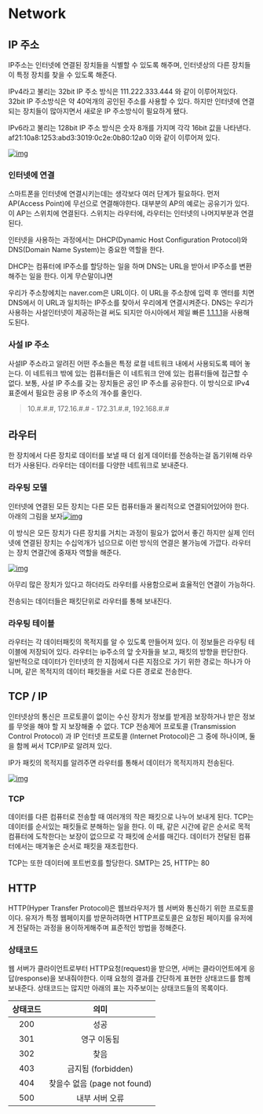 # Network



## IP 주소

IP주소는 인터넷에 연결된 장치들을 식별할 수 있도록 해주며, 인터넷상의 다른 장치들이 특정 장치를 찾을 수 있도록 해준다. 

IPv4라고 불리는 32bit IP 주소 방식은 111.222.333.444 와 같이 이루어져있다. 32bit IP 주소방식은 약 40억개의 공인된 주소를 사용할 수 있다. 하지만 인터넷에 연결되는 장치들이 많아지면서 새로운 IP 주소방식이 필요하게 됐다.

IPv6라고 불리는 128bit IP 주소 방식은 숫자 8개를 가지며 각각 16bit 값을 나타낸다. af21:10a8:1253:abd3:3019:0c2e:0b80:12a0 이와 같이 이루어져 있다.

[![img](http://mooc.phinf.nhnnext.org/20170809_95/1502265126188NY3x2_PNG/6.2_-01.png?type=w760)](http://www.edwith.org/cs50/lecture/22871/#)  



### 인터넷에 연결

스마트폰을 인터넷에 연결시키는데는 생각보다 여러 단계가 필요하다. 먼저 AP(Access Point)에 무선으로 연결해야한다. 대부분의 AP의 예로는 공유기가 있다. 이 AP는 스위치에 연결된다. 스위치는 라우터에, 라우터는 인터넷의 나머지부분과 연결된다.

인터넷을 사용하는 과정에서는 DHCP(Dynamic Host Configuration Protocol)와 DNS(Domain Name System)는 중요한 역할을 한다.

DHCP는 컴퓨터에 IP주소를 할당하는 일을 하며 DNS는 URL을 받아서 IP주소를 변환해주는 일을 한다. 이게 무슨말이냐면

우리가 주소창에치는 naver.com은 URL이다. 이 URL을 주소창에 입력 후 엔터를 치면 DNS에서 이 URL과 일치하는 IP주소를 찾아서 우리에게 연결시켜준다. DNS는 우리가 사용하는 사설인터넷이 제공하는걸 써도 되지만 아시아에서 제일 빠른 [1.1.1.1](https://1.1.1.1/)을 사용해도된다.



### 사설 IP 주소

 사설IP 주소라고 알려진 어떤 주소들은 특정 로컬 네트워크 내에서 사용되도록 떼어 놓는다. 이 네트워크 밖에 있는 컴퓨터들은 이 네트워크 안에 있는 컴퓨터들에 접근할 수 없다. 보통, 사설 IP 주소를 갖는 장치들은 공인 IP 주소를 공유한다. 이 방식으로 IPv4표준에서 필요한 공용 IP 주소의  개수를 줄인다. 

> 10.#.#.#, 172.16.#.# - 172.31.#.#, 192.168.#.# 



## 라우터

한 장치에서 다른 장치로 데이터를 보낼 때 더 쉽게 데이터를 전송하는걸 돕기위해 라우터가 사용된다. 라우터는 데이터를 다양한 네트워크로 보내준다. 

### 라우팅 모델

인터넷에 연결된 모든 장치는 다른 모든 컴퓨터들과 물리적으로 연결되어있어야 한다. 아래의 그림을 보자[![img](http://mooc.phinf.nhnnext.org/20170809_293/1502270575484gYieF_PNG/6.4_-01.png?type=w760)](http://www.edwith.org/cs50/lecture/22875/#)  

이 방식은 모든 장치가 다른 장치를 거치는 과정이 필요가 없어서 좋긴 하지만 실제 인터넷에 연결된 장치는 수십억개가 넘으므로 이런 방식의 연결은 불가능에 가깝다. 라우터는 장치 연결간에 중재자 역할을 해준다. 

[![img](http://mooc.phinf.nhnnext.org/20170809_179/1502270620979hBb0a_PNG/6.4_-02.png?type=w760)](http://www.edwith.org/cs50/lecture/22875/#)  

아무리 많은 장치가 있다고 하더라도 라우터를 사용함으로써  효율적인 연결이 가능하다.

전송되는 데이터들은 패킷단위로 라우터를 통해 보내진다. 



### 라우팅 테이블

라우터는 각 데이터패킷의 목적지를 알 수 있도록 만들어져 있다. 이 정보들은 라우팅 테이블에 저장되어 있다. 라우터는 ip주소의 앞 숫자들을 보고, 패킷의 방향을 판단한다. 일반적으로 데이터가 인터넷의 한 지점에서 다른 지점으로 가기 위한 경로는 하나가 아니며, 같은 목적지의 데이터 패킷들을 서로 다른 경로로 전송한다. 



## TCP / IP

인터넷상의 통신은 프로토콜이 없이는 수신 장치가 정보를 받게끔 보장하거나 받은 정보를 무엇을 해야 할 지 보장해줄 수 없다. TCP 전송제어 프로토콜 (Transmission  Control Protocol) 과 IP 인터넷 프로토콜 (Internet Protocol)은 그 중에 하나이며, 둘을 함께 써서 TCP/IP로 알려져 있다.

IP가 패킷의 목적지를 알려주면 라우터를 통해서 데이터가 목적지까지 전송된다.

[![img](http://mooc.phinf.nhnnext.org/20170809_136/15022714048668tBno_PNG/6.5_-01.png?type=w760)](http://www.edwith.org/cs50/lecture/22877/#)  

### TCP

데이터를 다른 컴퓨터로 전송할 때 여러개의 작은 패킷으로 나누어 보내게 된다. TCP는 데이터를 순서있는 패킷들로 분해하는 일을 한다. 이 때, 같은 시간에 같은 순서로 목적 컴퓨터에 도착한다는 보장이 없으므로 각 패킷에 순서를 매긴다. 데이터가 전달된 컴퓨터에서는 매겨놓은 순서로 패킷을 재조립한다.

TCP는 또한 데이터에 포트번호를 할당한다. SMTP는 25, HTTP는 80



## HTTP

HTTP(Hyper Transfer Protocol)은 웹브라우저가 웹 서버와 통신하기 위한 프로토콜이다. 유저가 특정 웹페이지를 방문하려하면 HTTP프로토콜은 요청된 페이지를 유저에게 전달하는 과정을 용이하게해주며 표준적인 방법을 정해준다.



### 상태코드

웹 서버가 클라이언트로부터 HTTP요청(request)을 받으면, 서버는 클라이언트에게 응답(response)을 보내줘야한다. 이때 요청의 결과를 간단하게 표현한 상태코드를 함께 보내준다. 상태코드는 많지만 아래의 표는 자주보이는 상태코드들의 목록이다.

| 상태코드 |             의미             |
| :------: | :--------------------------: |
|   200    |             성공             |
|   301    |         영구 이동됨          |
|   302    |             찾음             |
|   403    |      금지됨 (forbidden)      |
|   404    | 찾을수 없음 (page not found) |
|   500    |        내부 서버 오류        |

